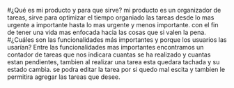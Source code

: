 #¿Qué es mi producto y para que sirve?
mi producto es un organizador de tareas, sirve para optimizar el tiempo organiado las tareas desde lo mas urgente a importante hasta lo mas urgente y menos importante. con el fin de tener una vida mas enfocada hacia las cosas que si valen la pena.
#¿Cuáles son las funcionalidades más importantes y porque los usuarios las usarían?
Entre las funcionalidades mas importantes encontramos un contador de tareas que nos indicara cuantas se ha realizado y cuantas estan pendientes, tambien al realizar una tarea esta quedara tachada y su estado cambia. se podra editar la tarea por si quedo mal escita y tambien le permitira agregar las tareas que desee.
